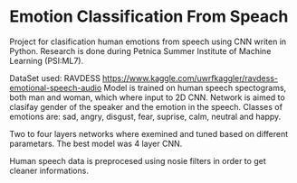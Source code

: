 # Emotion Classification From Speach

Project for clasification human emotions from speech using CNN writen in Python. 
Research is done during Petnica Summer Institute of Machine Learning (PSI:ML7).

DataSet used: RAVDESS https://www.kaggle.com/uwrfkaggler/ravdess-emotional-speech-audio
Model is trained on human speech spectograms, both man and woman, which where input to 2D CNN. Network is aimed to clasifay gender of the speaker and the emotion in the speech. Classes of emotions are: sad, angry, disgust, fear, suprise, calm, neutral and happy.

Two to four layers networks where exemined and tuned based on different parametars. The best model was 4 layer CNN.

Human speech data is preprocesed using nosie filters in order to get cleaner informations.
